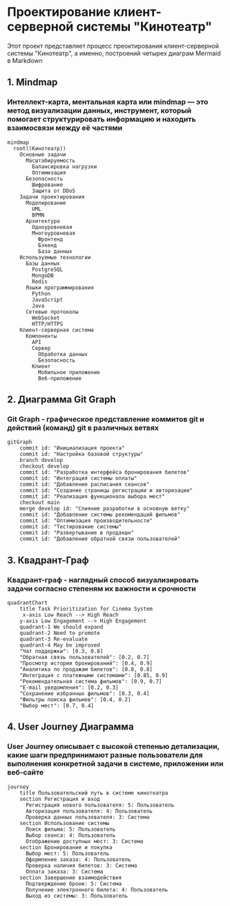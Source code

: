 # Проектирование клиент-серверной системы "Кинотеатр"
Этот проект представляет процесс преоктирования клиент-серверной системы "Кинотеатр", а именно, построений четырех диаграм Mermaid в Markdown
## 1. Mindmap
### Интеллект-карта, ментальная карта или mindmap — это метод визуализации данных, инструмент, который помогает структурировать информацию и находить взаимосвязи между её частями
```mermaid
mindmap
  root((Кинотеатр))
    Основные задачи
      Масштабируемость
        Балансировка нагрузки
        Оптимизация
      Безопасность
        Шифрование
        Защита от DDoS
    Задачи проектирования
      Моделирование
        UML
        BPMN
      Архитектура
        Одноуровневая
        Многоуровневая
          Фронтенд
          Бэкенд
          База данных
    Используемые технологии
      Базы данных
        PostgreSQL
        MongoDB
        Redis
      Языки программирования
        Python
        JavaScript
        Java
      Сетевые протоколы
        WebSocket
        HTTP/HTTPS
    Клиент-серверная система
      Компоненты
        API
        Сервер
          Обработка данных
          Безопасность
        Клиент
          Мобильное приложение
          Веб-приложение
```
## 2. Диаграмма Git Graph
### Git Graph - графическое представление коммитов git и действий (команд) git в различных ветвях 

```mermaid
gitGraph
    commit id: "Инициализация проекта"
    commit id: "Настройка базовой структуры"
    branch develop
    checkout develop
    commit id: "Разработка интерфейса бронирования билетов"
    commit id: "Интеграция системы оплаты"
    commit id: "Добавление расписания сеансов"
    commit id: "Создание страницы регистрации и авторизации"
    commit id: "Реализация функционала выбора мест"
    checkout main
    merge develop id: "Слияние разработки в основную ветку"
    commit id: "Добавление системы рекомендаций фильмов"
    commit id: "Оптимизация производительности"
    commit id: "Тестирование системы"
    commit id: "Развертывание в продакшн"
    commit id: "Добавление обратной связи пользователей"

```
## 3. Квадрант-Граф
### Квадрант-граф - наглядный способ визуализировать задачи согласно степеням их важности и срочности

```mermaid
quadrantChart
    title Task Prioritization for Cinema System
     x-axis Low Reach --> High Reach
    y-axis Low Engagement --> High Engagement
    quadrant-1 We should expand
    quadrant-2 Need to promote
    quadrant-3 Re-evaluate
    quadrant-4 May be improved
    "Чат поддержки": [0.3, 0.8]
    "Обратная связь пользователей": [0.2, 0.7]
    "Просмотр истории бронирований": [0.4, 0.9]
    "Аналитика по продажам билетов": [0.8, 0.8]
    "Интеграция с платежными системами": [0.85, 0.9]
    "Рекомендательная система фильмов": [0.9, 0.7]
    "E-mail уведомления": [0.2, 0.3]
    "Сохранение избранных фильмов": [0.3, 0.4]
    "Фильтры поиска фильмов": [0.4, 0.2]
    "Выбор мест": [0.7, 0.4]
```
## 4. User Journey Диаграмма
### User Journey описывает с высокой степенью детализации, какие шаги предпринимают разные пользователи для выполнения конкретной задачи в системе, приложении или веб-сайте 

```mermaid
journey
    title Пользовательский путь в системе кинотеатра
    section Регистрация и вход
      Регистрация нового пользователя: 5: Пользователь
      Авторизация пользователя: 4: Пользователь
      Проверка данных пользователя: 3: Система
    section Использование системы
      Поиск фильма: 5: Пользователь
      Выбор сеанса: 4: Пользователь
      Отображение доступных мест: 3: Система
    section Бронирование и покупка
      Выбор мест: 5: Пользователь
      Оформление заказа: 4: Пользователь
      Проверка наличия билетов: 3: Система
      Оплата заказа: 3: Система
    section Завершение взаимодействия
      Подтверждение брони: 5: Система
      Получение электронного билета: 4: Пользователь
      Выход из системы: 3: Пользователь
```
